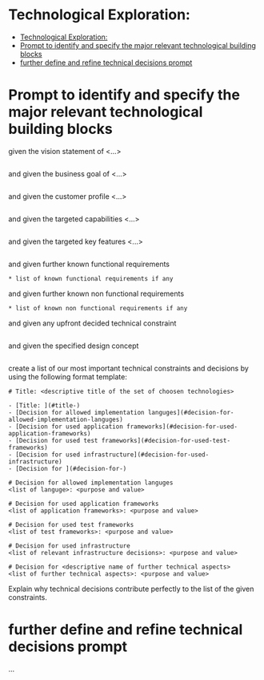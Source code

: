 # Technological Exploration: <descriptive title of exploration challenge>

- [Technological Exploration: ](#technological-exploration-)
- [Prompt to identify and specify the major relevant technological building blocks](#prompt-to-identify-and-specify-the-major-relevant-technological-building-blocks)
- [further define and refine technical decisions prompt](#further-define-and-refine-technical-decisions-prompt)

# Prompt to identify and specify the major relevant technological building blocks
given the vision statement of <...>
```
```

and given the business goal of <...>
```
```

and given the customer profile <...>
```
```

and given the targeted capabilities <...>
```
```

and given the targeted key features <...>
```
```

and given further known functional requirements
```
* list of known functional requirements if any
```

and given further known non functional requirements
```
* list of known non functional requirements if any
```

and given any upfront decided technical constraint
```
```

and given the specified design concept
```
```

create a list of our most important technical constraints and decisions by using the following format template:
```
# Title: <descriptive title of the set of choosen technologies>

- [Title: ](#title-)
- [Decision for allowed implementation languges](#decision-for-allowed-implementation-languges)
- [Decision for used application frameworks](#decision-for-used-application-frameworks)
- [Decision for used test frameworks](#decision-for-used-test-frameworks)
- [Decision for used infrastructure](#decision-for-used-infrastructure)
- [Decision for ](#decision-for-)

# Decision for allowed implementation languges
<list of languge>: <purpose and value>

# Decision for used application frameworks
<list of application frameworks>: <purpose and value>

# Decision for used test frameworks
<list of test frameworks>: <purpose and value>

# Decision for used infrastructure
<list of relevant infrastructure decisions>: <purpose and value>

# Decision for <descriptive name of further technical aspects>
<list of further technical aspects>: <purpose and value>

```

Explain why technical decisions contribute perfectly to the list of the given constraints.

# further define and refine technical decisions prompt
...
